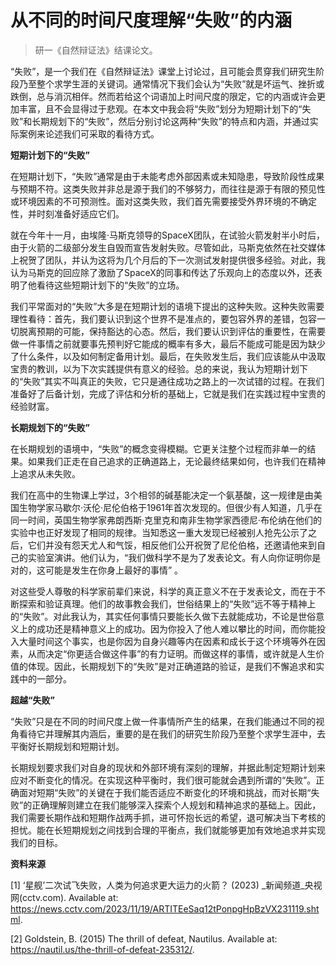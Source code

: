 # 从不同的时间尺度理解“失败”的内涵
> 研一《自然辩证法》结课论文。

“失败”，是一个我们在《自然辩证法》课堂上讨论过，且可能会贯穿我们研究生阶段乃至整个求学生涯的关键词。通常情况下我们会认为“失败”就是坏运气、挫折或跌倒，总与消沉相伴。然而若给这个词语加上时间尺度的限定，它的内涵或许会更加丰富，且不会显得过于悲观。在本文中我会将“失败”划分为短期计划下的“失败”和长期规划下的“失败”，然后分别讨论这两种“失败”的特点和内涵，并通过实际案例来论述我们可采取的看待方式。 

**短期计划下的“失败”**

在短期计划下，“失败”通常是由于未能考虑外部因素或未知隐患，导致阶段性成果与预期不符。这类失败并非总是源于我们的不够努力，而往往是源于有限的预见性或环境因素的不可预测性。面对这类失败，我们首先需要接受外界环境的不确定性，并时刻准备好适应它们。

就在今年十一月，由埃隆·马斯克领导的SpaceX团队，在试验火箭发射半小时后，由于火箭的二级部分发生自毁而宣告发射失败。尽管如此，马斯克依然在社交媒体上祝贺了团队，并认为这将为几个月后的下一次测试发射提供很多经验。对此，我认为马斯克的回应除了激励了SpaceX的同事和传达了乐观向上的态度以外，还表明了他看待这些短期计划下的“失败”的立场。

我们平常面对的“失败”大多是在短期计划的语境下提出的这种失败。这种失败需要理性看待：首先，我们要认识到这个世界不是准点的，要包容外界的差错，包容一切脱离预期的可能，保持豁达的心态。然后，我们要认识到评估的重要性，在需要做一件事情之前就要事先预判好它能成的概率有多大，最后不能成可能是因为缺少了什么条件，以及如何制定备用计划。最后，在失败发生后，我们应该能从中汲取宝贵的教训，以为下次实践提供有意义的经验。总的来说，我认为短期计划下的“失败”其实不叫真正的失败，它只是通往成功之路上的一次试错的过程。在我们准备好了后备计划，完成了评估和分析的基础上，它就是我们在实践过程中宝贵的经验财富。

**长期规划下的“失败”**

在长期规划的语境中，“失败”的概念变得模糊。它更关注整个过程而非单一的结果。如果我们正走在自己追求的正确道路上，无论最终结果如何，也许我们在精神上追求从未失败。

我们在高中的生物课上学过，3个相邻的碱基能决定一个氨基酸，这一规律是由美国生物学家马歇尔·沃伦·尼伦伯格于1961年首次发现的。但很少有人知道，几乎在同一时间，英国生物学家弗朗西斯·克里克和南非生物学家西德尼·布伦纳在他们的实验中也正好发现了相同的规律。当知悉这一重大发现已经被别人抢先公示了之后，它们并没有怨天尤人和气馁，相反他们公开祝贺了尼伦伯格，还邀请他来到自己的实验室演讲。他们认为，“我们做科学不是为了发表论文。有人向你证明你是对的，这可能是发生在你身上最好的事情” 。

对这些受人尊敬的科学家前辈们来说，科学的真正意义不在于发表论文，而在于不断探索和验证真理。他们的故事教会我们，世俗结果上的“失败”远不等于精神上的“失败”。对此我认为，其实任何事情只要能长久做下去就能成功，不论是世俗意义上的成功还是精神意义上的成功。因为你投入了他人难以攀比的时间，而你能投入大量时间这个事实，也是你因为自身兴趣等内在因素和成长于这个环境等外在因素，从而决定“你更适合做这件事”的有力证明。而做这样的事情，或许就是人生价值的体现。因此，长期规划下的“失败”是对正确道路的验证，是我们不懈追求和实践中的一部分。

**超越“失败”**

“失败”只是在不同的时间尺度上做一件事情所产生的结果，在我们能通过不同的视角看待它并理解其内涵后，重要的是在我们的研究生阶段乃至整个求学生涯中，去平衡好长期规划和短期计划。

长期规划要求我们对自身的现状和外部环境有深刻的理解，并据此制定短期计划来应对不断变化的情况。在实现这种平衡时，我们很可能就会遇到所谓的“失败”。正确面对短期“失败”的关键在于我们能否适应不断变化的环境和挑战，而对长期“失败”的正确理解则建立在我们能够深入探索个人规划和精神追求的基础上。因此，我们需要长期作战和短期作战两手抓，进可怀抱长远的希望，退可解决当下考核的担忧。能在长短期规划之间找到合理的平衡点，我们就能够更加有效地追求并实现我们的目标。

**资料来源**

[1] ‘星舰’二次试飞失败，人类为何追求更大运力的火箭？ (2023) _新闻频道_央视网(cctv.com). Available at: https://news.cctv.com/2023/11/19/ARTITEeSaq12tPonpgHpBzVX231119.shtml.

[2] Goldstein, B. (2015) The thrill of defeat, Nautilus. Available at: https://nautil.us/the-thrill-of-defeat-235312/.

